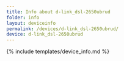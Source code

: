 ```yaml
---
title: Info about d-link_dsl-2650ubrud
folder: info
layout: deviceinfo
permalink: /devices/d-link_dsl-2650ubrud/
device: d-link_dsl-2650ubrud
---
```

{% include templates/device_info.md %}
